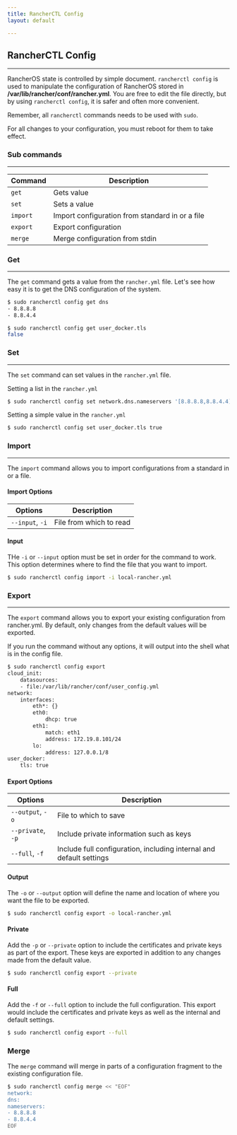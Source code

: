 ```yaml
---
title: RancherCTL Config
layout: default

---
```


## RancherCTL Config
---

RancherOS state is controlled by simple document. `rancherctl config` is used to manipulate the configuration of RancherOS stored in **/var/lib/rancher/conf/rancher.yml**.  You are free to edit the file directly, but by using `rancherctl config`, it is safer and often more convenient.

Remember, all `rancherctl` commands needs to be used with `sudo`. 


For all changes to your configuration, you must reboot for them to take effect.

### Sub commands
---
| Command  | Description                                     |
|----------|-------------------------------------------------|
| `get`      | Gets value                                       |
| `set`      | Sets a value                                     |
| `import`  | Import configuration from standard in or a file |
| `export`   | Export configuration                            |
| `merge`    | Merge configuration from stdin                  |



### Get
---
The `get` command gets a value from the `rancher.yml` file. Let's see how easy it is to get the DNS configuration of the system.

```sh
$ sudo rancherctl config get dns
- 8.8.8.8
- 8.8.4.4
```

```bash
$ sudo rancherctl config get user_docker.tls 
false
```

### Set
---
The `set` command can set values in the `rancher.yml` file. 

Setting a list in the `rancher.yml`

```bash
$ sudo rancherctl config set network.dns.nameservers '[8.8.8.8,8.8.4.4]'
```

Setting a simple value in the `rancher.yml`

```bash
$ sudo rancherctl config set user_docker.tls true
```

### Import
---
The `import` command allows you to import configurations from a standard in or a file. 

#### Import Options

| Options  | Description                                     |
|----------|-------------------------------------------------|
| `--input`, `-i` |	File from which to read|

#### Input

THe `-i` or `--input` option must be set in order for the command to work. This option determines where to find the file that you want to import.

```bash
$ sudo rancherctl config import -i local-rancher.yml
```

### Export
---
The `export` command allows you to export your existing configuration from rancher.yml. By default, only changes from the default values will be exported. 

If you run the command without any options, it will output into the shell what is in the config file.

```bash
$ sudo rancherctl config export
cloud_init:
    datasources:
    - file:/var/lib/rancher/conf/user_config.yml
network:
    interfaces:
        eth*: {}
        eth0:
            dhcp: true
        eth1:
            match: eth1
            address: 172.19.8.101/24
        lo:
            address: 127.0.0.1/8
user_docker:
    tls: true
```
#### Export Options

| Options  | Description                                     |
|----------|-------------------------------------------------|
|`--output`, `-o` 	|File to which to save|
|`--private`, `-p`	|Include private information such as keys|
|`--full`, `-f`		|Include full configuration, including internal and default settings|


#### Output

The `-o` or `--output` option will define the name and location of where you want the file to be exported.

```bash
$ sudo rancherctl config export -o local-rancher.yml
```

#### Private

Add the `-p` or `--private` option to include the certificates and private keys as part of the export. These keys are exported in addition to any changes made from the default value. 

```bash
$ sudo rancherctl config export --private
```

#### Full

Add the `-f` or `--full` option to include the full configuration. This export would include the certificates and private keys as well as the internal and default settings.

```bash
$ sudo rancherctl config export --full
```

### Merge

The `merge` command will merge in parts of a configuration fragment to the existing configuration file.

```bash
$ sudo rancherctl config merge << "EOF"
network:
dns:
nameservers:
- 8.8.8.8
- 8.8.4.4
EOF
```


